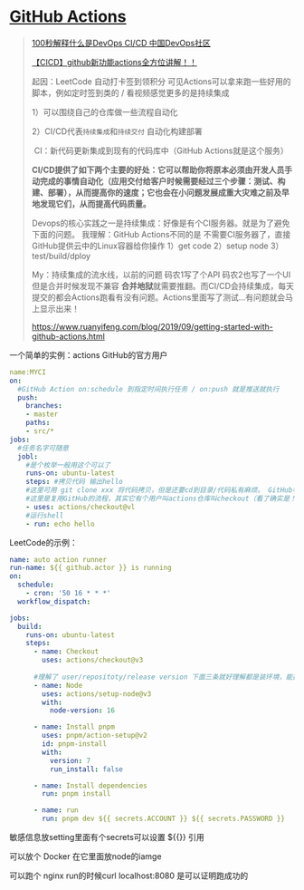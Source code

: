 # [GitHub Actions](https://docs.github.com/en/actions)

> [100秒解释什么是DevOps CI/CD 中国DevOps社区](https://www.bilibili.com/video/BV1C34y1t79H/?spm_id_from=333.788.recommend_more_video.1&vd_source=0f3bf62c50d57c4a7d85b89b4d2633e0)
>
> [【CICD】github新功能actions全方位讲解！！](https://www.bilibili.com/video/BV1RE411R7Uy/?spm_id_from=333.337.search-card.all.click&vd_source=0f3bf62c50d57c4a7d85b89b4d2633e0)
>
> 起因：LeetCode 自动打卡签到领积分        可见Actions可以拿来跑一些好用的脚本，例如定时签到类的 / 看视频感觉更多的是持续集成
>
> 1）可以围绕自己的仓库做一些流程自动化
>
> 2）CI/CD代表`持续集成`和`持续交付`  自动化构建部署 
>
> ​	CI：新代码更新集成到现有的代码库中（GitHub Actions就是这个服务）
>
> 
>
> **CI/CD提供了如下两个主要的好处：它可以帮助你将原本必须由开发人员手动完成的事情自动化（应用交付给客户时候需要经过三个步骤：测试、构建、部署），从而提高你的速度；它也会在小问题发展成重大灾难之前及早地发现它们，从而提高代码质量。**
>
> Devops的核心实践之一是持续集成：好像是有个CI服务器。就是为了避免下面的问题。   我理解：GitHub Actions不同的是	不需要CI服务器了，直接GitHub提供云中的Linux容器给你操作  1）get code 2）setup node 3）test/build/dploy
>
> My：持续集成的流水线，以前的问题 码农1写了个API 码农2也写了一个UI  但是合并时候发现不兼容  **合并地狱**就需要推翻。而CI/CD会持续集成，每天提交的都会Actions跑看有没有问题。Actions里面写了测试...有问题就会马上显示出来！    
>
>
> https://www.ruanyifeng.com/blog/2019/09/getting-started-with-github-actions.html

一个简单的实例：actions GitHub的官方用户

```yaml
name:MYCI
on:
  #GitHub Action on:schedule 到指定时间执行任务 / on:push 就是推送就执行
  push:
    branches:
    - master
    paths:
    - src/*
jobs:
  #任务名字可随意
  jobl:
    #是个枚举一般用这个可以了
    runs-on: ubuntu-latest
    steps: #拷贝代码 输出hello 
    #这里可用 git clone xxx 将代码拷贝，但是还要cd到目录/代码私有麻烦。 GitHub考虑到了用下面的省事
    #这里是复用GitHub的流程，其实它有个用户叫actions仓库叫checkout（看了确实是！）  封装了下载代码的流程
    - uses: actions/checkout@vl
    #运行shell
    - run: echo hello
```



LeetCode的示例：

```yaml
name: auto action runner
run-name: ${{ github.actor }} is running
on:
  schedule:
    - cron: '50 16 * * *'
  workflow_dispatch:

jobs:
  build:
    runs-on: ubuntu-latest
    steps:
      - name: Checkout
        uses: actions/checkout@v3
	
	  #理解了 user/repositoty/release version 下面三条就好理解都是装环境，能指定版本是因为ubuntu里全装了
      - name: Node
        uses: actions/setup-node@v3
        with:
          node-version: 16

      - name: Install pnpm
        uses: pnpm/action-setup@v2
        id: pnpm-install
        with:
          version: 7
          run_install: false

      - name: Install dependencies
        run: pnpm install

      - name: run
        run: pnpm dev ${{ secrets.ACCOUNT }} ${{ secrets.PASSWORD }}
```





敏感信息放setting里面有个secrets可以设置 ${{}} 引用

可以放个 Docker 在它里面放node的iamge

可以跑个 nginx run的时候curl localhost:8080 是可以证明跑成功的